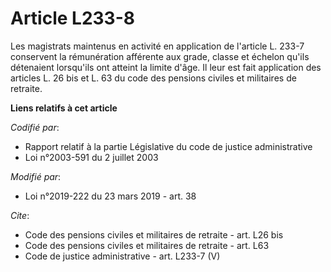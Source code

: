 # Article L233-8

Les magistrats maintenus en activité en application de l'article L. 233-7 conservent la rémunération afférente aux grade,
classe et échelon qu'ils détenaient lorsqu'ils ont atteint la limite d'âge. Il leur est fait application des articles L. 26
bis et L. 63 du code des pensions civiles et militaires de retraite.

**Liens relatifs à cet article**

_Codifié par_:

  - Rapport relatif à la partie Législative du code de justice administrative
  - Loi n°2003-591 du 2 juillet 2003

_Modifié par_:

  - Loi n°2019-222 du 23 mars 2019 - art. 38

_Cite_:

  - Code des pensions civiles et militaires de retraite - art. L26 bis
  - Code des pensions civiles et militaires de retraite - art. L63
  - Code de justice administrative - art. L233-7 (V)

